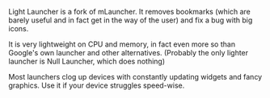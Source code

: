 Light Launcher is a fork of mLauncher.
It removes bookmarks (which are barely useful and in fact get in the way of the user) and fix a bug with big icons.

It is very lightweight on CPU and memory, in fact even more so than Google's own launcher and other alternatives.
(Probably the only lighter launcher is Null Launcher, which does nothing)

Most launchers clog up devices with constantly updating widgets and fancy graphics.
Use it if your device struggles speed-wise.
